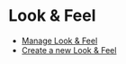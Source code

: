 # Look & Feel

* [Manage Look & Feel](managing-look-feel.md)
* [Create a new Look & Feel](creating-a-new-look-feel.md)
